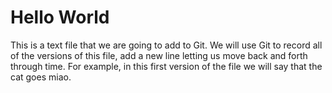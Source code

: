 # Hello World
This is a text file that we are going to add to Git.
We will use Git to record all of the versions of this file,
add a new line
letting us move back and forth through time.
For example, in this first version of the file we
will say that the cat goes miao.